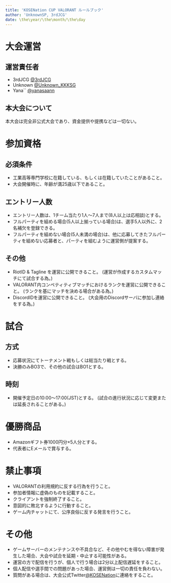 ```yaml
---
title: 'KOSENation CUP VALORANT ルールブック'
author: 'UnknownSP, 3rdJCG'
date: \the\year/\the\month/\the\day
---
```


# 大会運営
## 運営責任者
- 3rdJCG [@3rdJCG](https://twitter.com/3rdJCG)
- Unknown [@Unknown_KKKSG](https://twitter.com/Unknown_KKKSG)
- Yana`` [@yanasaann](https://twitter.com/yanasaann)

## 本大会について
本大会は完全非公式大会であり、資金提供や提携などは一切ない。


# 参加資格
## 必須条件
- 工業高等専門学校に在籍している、もしくは在籍していたことがあること。
- 大会開催時に、年齢が満25歳以下であること。

## エントリー人数
- エントリー人数は、1チーム当たり1人～7人まで(8人以上は応相談)とする。
- フルパーティを組める場合(5人以上揃っている場合)は、選手5人以外に、2名補欠を登録できる。
- フルパーティを組めない場合(5人未満の場合)は、他に応募してきたフルパーティを組めない応募者と、パーティを組むように運営側が提案する。

## その他
- RiotID & Tagline を運営に公開できること。
(運営が作成するカスタムマッチにて試合する為。)
- VALORANT内コンペティティブマッチにおけるランクを運営に公開できること。
(ランクを基にマッチを決める場合がある為。)
- DiscordIDを運営に公開できること。
(大会用のDiscordサーバに参加し連絡をする為。)


# 試合
## 方式
- 応募状況にてトーナメント戦もしくは総当たり戦とする。
- 決勝のみBO3で、その他の試合はBO1とする。
    
## 時刻
- 開催予定日の10:00～17:00(JST)とする。
 (試合の進行状況に応じて変更または延長されることがある。)


# 優勝商品
- Amazonギフト券1000円分×5人分とする。
- 代表者にEメールで賞与する。


# 禁止事項
- VALORANTの利用規約に反する行為を行うこと。
- 参加者情報に虚偽のものを記載すること。
- クライアントを強制終了すること。
- 意図的に敗北するように行動すること。
- ゲーム内チャットにて、公序良俗に反する発言を行うこと。


# その他
- ゲームサーバーのメンテナンスや不具合など、その他やむを得ない障害が発生した場合、大会や試合を延期・中止する可能性がある。
- 運営の方で配信を行うが、個人で行う場合は2分以上配信遅延をすること。
- 個人配信や選手間での問題があった場合、運営側は一切の責任を負わない。
- 質問がある場合は、大会公式Twitter[@KOSENation](https://twitter.com/KOSENation)に連絡をすること。
